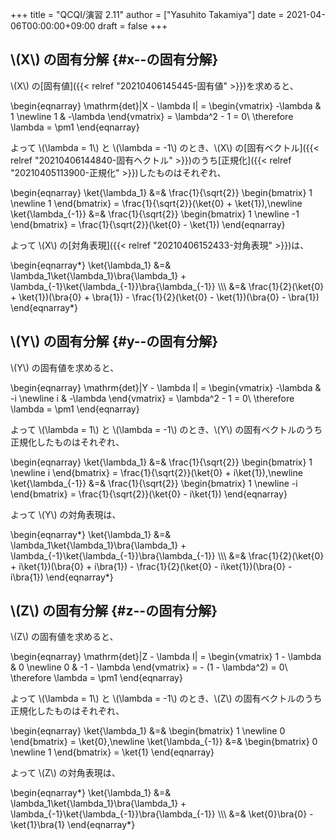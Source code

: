 +++
title = "QCQI/演習 2.11"
author = ["Yasuhito Takamiya"]
date = 2021-04-06T00:00:00+09:00
draft = false
+++

## \\(X\\) の固有分解 {#x--の固有分解}

\\(X\\) の[固有値]({{< relref "20210406145445-固有値" >}})を求めると、

\begin{eqnarray}
  \mathrm{det}|X - \lambda I| = \begin{vmatrix}
    -\lambda & 1 \newline
    1 & -\lambda
  \end{vmatrix} = \lambda^2 - 1 = 0\ \therefore \lambda = \pm1
\end{eqnarray}

よって \\(\lambda = 1\\) と \\(\lambda = -1\\) のとき、\\(X\\) の[固有ベクトル]({{< relref "20210406144840-固有ヘクトル" >}})のうち[正規化]({{< relref "20210405113900-正規化" >}})したものはそれぞれ、

\begin{eqnarray}
  \ket{\lambda\_1} &=& \frac{1}{\sqrt{2}}
  \begin{bmatrix}
    1 \newline
    1
  \end{bmatrix}
  = \frac{1}{\sqrt{2}}(\ket{0} + \ket{1}),\newline
  \ket{\lambda\_{-1}} &=& \frac{1}{\sqrt{2}}
  \begin{bmatrix}
    1 \newline
    -1
  \end{bmatrix}
  = \frac{1}{\sqrt{2}}(\ket{0} - \ket{1})
\end{eqnarray}

よって \\(X\\) の[対角表現]({{< relref "20210406152433-対角表現" >}})は、

\begin{eqnarray\*}
  \ket{\lambda\_1} &=& \lambda\_1\ket{\lambda\_1}\bra{\lambda\_1} + \lambda\_{-1}\ket{\lambda\_{-1}}\bra{\lambda\_{-1}} \\\\\\
  &=& \frac{1}{2}(\ket{0} + \ket{1})(\bra{0} + \bra{1}) - \frac{1}{2}(\ket{0} - \ket{1})(\bra{0} - \bra{1})
\end{eqnarray\*}


## \\(Y\\) の固有分解 {#y--の固有分解}

\\(Y\\) の固有値を求めると、

\begin{eqnarray}
  \mathrm{det}|Y - \lambda I| = \begin{vmatrix}
    -\lambda & -i \newline
    i & -\lambda
  \end{vmatrix} = \lambda^2 - 1 = 0\ \therefore \lambda = \pm1
\end{eqnarray}

よって \\(\lambda = 1\\) と \\(\lambda = -1\\) のとき、\\(Y\\) の固有ベクトルのうち正規化したものはそれぞれ、

\begin{eqnarray}
  \ket{\lambda\_1} &=& \frac{1}{\sqrt{2}}
  \begin{bmatrix}
    1 \newline
    i
  \end{bmatrix}
  = \frac{1}{\sqrt{2}}(\ket{0} + i\ket{1}),\newline
  \ket{\lambda\_{-1}} &=& \frac{1}{\sqrt{2}}
  \begin{bmatrix}
    1 \newline
    -i
  \end{bmatrix}
  = \frac{1}{\sqrt{2}}(\ket{0} - i\ket{1})
\end{eqnarray}

よって \\(Y\\) の対角表現は、

\begin{eqnarray\*}
  \ket{\lambda\_1} &=& \lambda\_1\ket{\lambda\_1}\bra{\lambda\_1} + \lambda\_{-1}\ket{\lambda\_{-1}}\bra{\lambda\_{-1}} \\\\\\
  &=& \frac{1}{2}(\ket{0} + i\ket{1})(\bra{0} + i\bra{1}) - \frac{1}{2}(\ket{0} - i\ket{1})(\bra{0} - i\bra{1})
\end{eqnarray\*}


## \\(Z\\) の固有分解 {#z--の固有分解}

\\(Z\\) の固有値を求めると、

\begin{eqnarray}
  \mathrm{det}|Z - \lambda I| = \begin{vmatrix}
    1 - \lambda & 0 \newline
    0 & -1 - \lambda
  \end{vmatrix} = - (1 - \lambda^2) = 0\ \therefore \lambda = \pm1
\end{eqnarray}

よって \\(\lambda = 1\\) と \\(\lambda = -1\\) のとき、\\(Z\\) の固有ベクトルのうち正規化したものはそれぞれ、

\begin{eqnarray}
  \ket{\lambda\_1} &=&
  \begin{bmatrix}
    1 \newline
    0
  \end{bmatrix}
  = \ket{0},\newline
  \ket{\lambda\_{-1}} &=&
  \begin{bmatrix}
    0 \newline
    1
  \end{bmatrix}
  = \ket{1}
\end{eqnarray}

よって \\(Z\\) の対角表現は、

\begin{eqnarray\*}
  \ket{\lambda\_1} &=& \lambda\_1\ket{\lambda\_1}\bra{\lambda\_1} + \lambda\_{-1}\ket{\lambda\_{-1}}\bra{\lambda\_{-1}} \\\\\\
  &=& \ket{0}\bra{0} - \ket{1}\bra{1}
\end{eqnarray\*}

